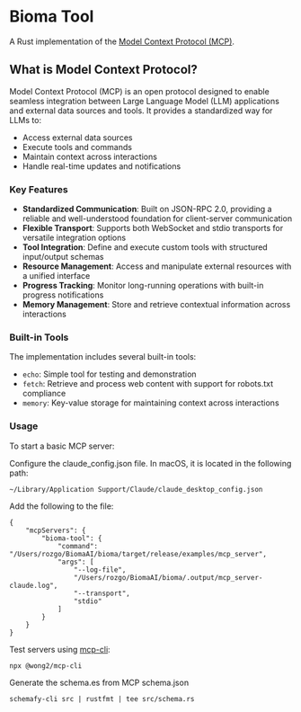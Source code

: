 # Bioma Tool

A Rust implementation of the [Model Context Protocol (MCP)](https://modelcontextprotocol.io).

## What is Model Context Protocol?

Model Context Protocol (MCP) is an open protocol designed to enable seamless integration between Large Language Model (LLM) applications and external data sources and tools. It provides a standardized way for LLMs to:

- Access external data sources
- Execute tools and commands
- Maintain context across interactions
- Handle real-time updates and notifications

### Key Features

- **Standardized Communication**: Built on JSON-RPC 2.0, providing a reliable and well-understood foundation for client-server communication
- **Flexible Transport**: Supports both WebSocket and stdio transports for versatile integration options
- **Tool Integration**: Define and execute custom tools with structured input/output schemas
- **Resource Management**: Access and manipulate external resources with a unified interface
- **Progress Tracking**: Monitor long-running operations with built-in progress notifications
- **Memory Management**: Store and retrieve contextual information across interactions

### Built-in Tools

The implementation includes several built-in tools:

- `echo`: Simple tool for testing and demonstration
- `fetch`: Retrieve and process web content with support for robots.txt compliance
- `memory`: Key-value storage for maintaining context across interactions

### Usage

To start a basic MCP server:

Configure the claude_config.json file. In macOS, it is located in the following path:
```
~/Library/Application Support/Claude/claude_desktop_config.json
```

Add the following to the file:
```
{
    "mcpServers": {
        "bioma-tool": {
            "command": "/Users/rozgo/BiomaAI/bioma/target/release/examples/mcp_server",
            "args": [
                "--log-file",
                "/Users/rozgo/BiomaAI/bioma/.output/mcp_server-claude.log",
                "--transport",
                "stdio"
            ]
        }
    }
}
```

Test servers using [mcp-cli](https://github.com/wong2/mcp-cli):
```
npx @wong2/mcp-cli
```


Generate the schema.es from MCP schema.json
```
schemafy-cli src | rustfmt | tee src/schema.rs
```

